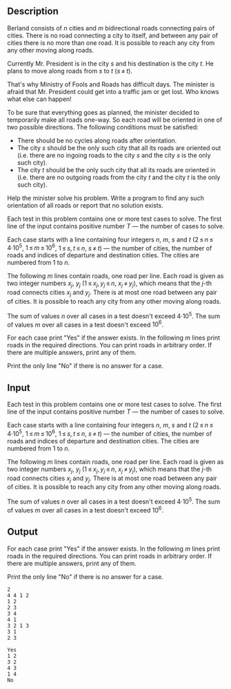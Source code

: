 ## Description

<div><p>Berland consists of <span class="tex-span"><i>n</i></span> cities and <span class="tex-span"><i>m</i></span> bidirectional roads connecting pairs of cities. There is no road connecting a city to itself, and between any pair of cities there is no more than one road. It is possible to reach any city from any other moving along roads.</p><p>Currently Mr. President is in the city <span class="tex-span"><i>s</i></span> and his destination is the city <span class="tex-span"><i>t</i></span>. He plans to move along roads from <span class="tex-span"><i>s</i></span> to <span class="tex-span"><i>t</i></span> (<span class="tex-span"><i>s</i> ≠ <i>t</i></span>).</p><p>That's why Ministry of Fools and Roads has difficult days. The minister is afraid that Mr. President could get into a traffic jam or get lost. Who knows what else can happen!</p><p>To be sure that everything goes as planned, the minister decided to temporarily make all roads one-way. So each road will be oriented in one of two possible directions. The following conditions must be satisfied:</p><ul> <li> There should be no cycles along roads after orientation. </li><li> The city <span class="tex-span"><i>s</i></span> should be the only such city that all its roads are oriented out (i.e. there are no ingoing roads to the city <span class="tex-span"><i>s</i></span> and the city <span class="tex-span"><i>s</i></span> is the only such city). </li><li> The city <span class="tex-span"><i>t</i></span> should be the only such city that all its roads are oriented in (i.e. there are no outgoing roads from the city <span class="tex-span"><i>t</i></span> and the city <span class="tex-span"><i>t</i></span> is the only such city). </li></ul><p>Help the minister solve his problem. Write a program to find any such orientation of all roads or report that no solution exists.</p></div><div class="input-specification"><p>Each test in this problem contains one or more test cases to solve. The first line of the input contains positive number <span class="tex-span"><i>T</i></span> — the number of cases to solve.</p><p>Each case starts with a line containing four integers <span class="tex-span"><i>n</i></span>, <span class="tex-span"><i>m</i></span>, <span class="tex-span"><i>s</i></span> and <span class="tex-span"><i>t</i></span> (<span class="tex-span">2 ≤ <i>n</i> ≤ 4·10<sup class="upper-index">5</sup></span>, <span class="tex-span">1 ≤ <i>m</i> ≤ 10<sup class="upper-index">6</sup></span>, <span class="tex-span">1 ≤ <i>s</i>, <i>t</i> ≤ <i>n</i></span>, <span class="tex-span"><i>s</i> ≠ <i>t</i></span>) — the number of cities, the number of roads and indices of departure and destination cities. The cities are numbered from <span class="tex-span">1</span> to <span class="tex-span"><i>n</i></span>.</p><p>The following <span class="tex-span"><i>m</i></span> lines contain roads, one road per line. Each road is given as two integer numbers <span class="tex-span"><i>x</i><sub class="lower-index"><i>j</i></sub></span>, <span class="tex-span"><i>y</i><sub class="lower-index"><i>j</i></sub></span> (<span class="tex-span">1 ≤ <i>x</i><sub class="lower-index"><i>j</i></sub>, <i>y</i><sub class="lower-index"><i>j</i></sub> ≤ <i>n</i></span>, <span class="tex-span"><i>x</i><sub class="lower-index"><i>j</i></sub> ≠ <i>y</i><sub class="lower-index"><i>j</i></sub></span>), which means that the <span class="tex-span"><i>j</i></span>-th road connects cities <span class="tex-span"><i>x</i><sub class="lower-index"><i>j</i></sub></span> and <span class="tex-span"><i>y</i><sub class="lower-index"><i>j</i></sub></span>. There is at most one road between any pair of cities. It is possible to reach any city from any other moving along roads.</p><p>The sum of values <span class="tex-span"><i>n</i></span> over all cases in a test doesn't exceed <span class="tex-span">4·10<sup class="upper-index">5</sup></span>. The sum of values <span class="tex-span"><i>m</i></span> over all cases in a test doesn't exceed <span class="tex-span">10<sup class="upper-index">6</sup></span>.</p></div><div class="output-specification"><p>For each case print "<span class="tex-font-style-tt">Yes</span>" if the answer exists. In the following <span class="tex-span"><i>m</i></span> lines print roads in the required directions. You can print roads in arbitrary order. If there are multiple answers, print any of them.</p><p>Print the only line "<span class="tex-font-style-tt">No</span>" if there is no answer for a case.</p></div>

## Input

<p>Each test in this problem contains one or more test cases to solve. The first line of the input contains positive number <span class="tex-span"><i>T</i></span> — the number of cases to solve.</p><p>Each case starts with a line containing four integers <span class="tex-span"><i>n</i></span>, <span class="tex-span"><i>m</i></span>, <span class="tex-span"><i>s</i></span> and <span class="tex-span"><i>t</i></span> (<span class="tex-span">2 ≤ <i>n</i> ≤ 4·10<sup class="upper-index">5</sup></span>, <span class="tex-span">1 ≤ <i>m</i> ≤ 10<sup class="upper-index">6</sup></span>, <span class="tex-span">1 ≤ <i>s</i>, <i>t</i> ≤ <i>n</i></span>, <span class="tex-span"><i>s</i> ≠ <i>t</i></span>) — the number of cities, the number of roads and indices of departure and destination cities. The cities are numbered from <span class="tex-span">1</span> to <span class="tex-span"><i>n</i></span>.</p><p>The following <span class="tex-span"><i>m</i></span> lines contain roads, one road per line. Each road is given as two integer numbers <span class="tex-span"><i>x</i><sub class="lower-index"><i>j</i></sub></span>, <span class="tex-span"><i>y</i><sub class="lower-index"><i>j</i></sub></span> (<span class="tex-span">1 ≤ <i>x</i><sub class="lower-index"><i>j</i></sub>, <i>y</i><sub class="lower-index"><i>j</i></sub> ≤ <i>n</i></span>, <span class="tex-span"><i>x</i><sub class="lower-index"><i>j</i></sub> ≠ <i>y</i><sub class="lower-index"><i>j</i></sub></span>), which means that the <span class="tex-span"><i>j</i></span>-th road connects cities <span class="tex-span"><i>x</i><sub class="lower-index"><i>j</i></sub></span> and <span class="tex-span"><i>y</i><sub class="lower-index"><i>j</i></sub></span>. There is at most one road between any pair of cities. It is possible to reach any city from any other moving along roads.</p><p>The sum of values <span class="tex-span"><i>n</i></span> over all cases in a test doesn't exceed <span class="tex-span">4·10<sup class="upper-index">5</sup></span>. The sum of values <span class="tex-span"><i>m</i></span> over all cases in a test doesn't exceed <span class="tex-span">10<sup class="upper-index">6</sup></span>.</p>

## Output

<p>For each case print "<span class="tex-font-style-tt">Yes</span>" if the answer exists. In the following <span class="tex-span"><i>m</i></span> lines print roads in the required directions. You can print roads in arbitrary order. If there are multiple answers, print any of them.</p><p>Print the only line "<span class="tex-font-style-tt">No</span>" if there is no answer for a case.</p>





```input1
2
4 4 1 2
1 2
2 3
3 4
4 1
3 2 1 3
3 1
2 3

```




```output1
Yes
1 2
3 2
4 3
1 4
No

```



